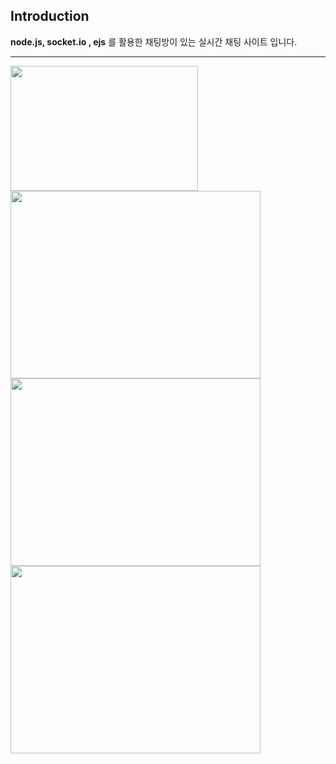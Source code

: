 ## Introduction
**node.js, socket.io , ejs** 를 활용한 채팅방이 있는 실시간 채팅 사이트 입니다.

---
<img src = "https://user-images.githubusercontent.com/56143212/106741044-8a689200-665e-11eb-9c8c-910f54874120.PNG" width ="300" height ="200"></img>
<img src = "https://user-images.githubusercontent.com/56143212/106741149-ab30e780-665e-11eb-96d9-8e4115e2e38c.PNG" width ="400" height ="300"></img>
<img src = "https://user-images.githubusercontent.com/56143212/106741156-acfaab00-665e-11eb-9967-c8582379ad18.PNG" width ="400" height ="300"></img>
<img src = "https://user-images.githubusercontent.com/56143212/106741163-aec46e80-665e-11eb-971e-e266009ed4df.PNG" width ="400" height ="300"></img>
